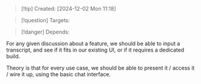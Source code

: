 
>[!tip] Created: [2024-12-02 Mon 11:18]

>[!question] Targets: 

>[!danger] Depends: 

For any given discussion about a feature, we should be able to input a transcript, and see if it fits in our existing UI, or if it requires a dedicated build.

Theory is that for every use case, we should be able to present it / access it / wire it up, using the basic chat interface.